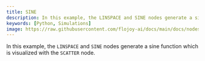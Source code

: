 ```yaml
---
title: SINE
description: In this example, the LINSPACE and SINE nodes generate a sine function which is visualized with the SCATTER node.
keywords: [Python, Simulations]
image: https://raw.githubusercontent.com/flojoy-ai/docs/main/docs/nodes/GENERATORS/SIMULATIONS/SINE/examples/EX1/output.jpeg
---
```


In this example, the `LINSPACE` and `SINE` nodes generate a sine function which is visualized with the `SCATTER` node.